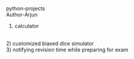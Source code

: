 python-projects
<br>
Author-Arjun
<br>
1) calculator
<br>
2) customized biased dice simulator
<br>
3) notifying revision time while preparing for exam
<br>
